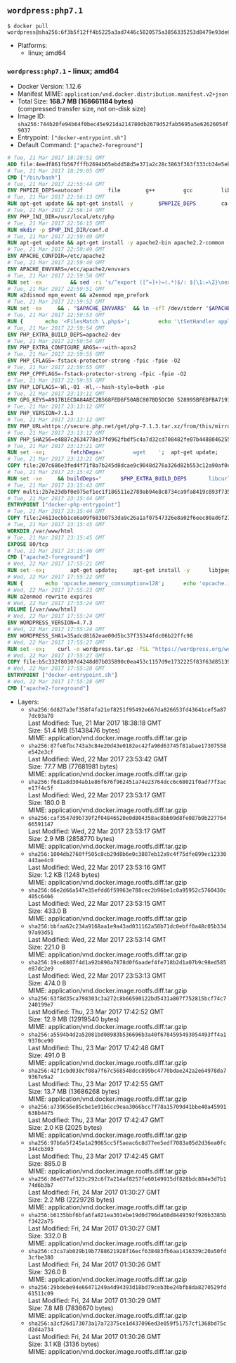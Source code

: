 ## `wordpress:php7.1`

```console
$ docker pull wordpress@sha256:6f3b5f12ff4b5225a3ad7446c5820575a3856335253d8479e93de6703688afef
```

-	Platforms:
	-	linux; amd64

### `wordpress:php7.1` - linux; amd64

-	Docker Version: 1.12.6
-	Manifest MIME: `application/vnd.docker.distribution.manifest.v2+json`
-	Total Size: **168.7 MB (168661184 bytes)**  
	(compressed transfer size, not on-disk size)
-	Image ID: `sha256:744b20fe94b64f0bec45e921da214780db2679d52fab5695a5e62626054f9037`
-	Entrypoint: `["docker-entrypoint.sh"]`
-	Default Command: `["apache2-foreground"]`

```dockerfile
# Tue, 21 Mar 2017 18:28:51 GMT
ADD file:4eedf861fb567fffb2694b65ebdd58d5e371a2c28c3863f363f333cb34e5eb7b in / 
# Tue, 21 Mar 2017 18:29:05 GMT
CMD ["/bin/bash"]
# Tue, 21 Mar 2017 22:55:44 GMT
ENV PHPIZE_DEPS=autoconf 		file 		g++ 		gcc 		libc-dev 		make 		pkg-config 		re2c
# Tue, 21 Mar 2017 22:56:13 GMT
RUN apt-get update && apt-get install -y 		$PHPIZE_DEPS 		ca-certificates 		curl 		libedit2 		libsqlite3-0 		libxml2 		xz-utils 	--no-install-recommends && rm -r /var/lib/apt/lists/*
# Tue, 21 Mar 2017 22:56:14 GMT
ENV PHP_INI_DIR=/usr/local/etc/php
# Tue, 21 Mar 2017 22:56:15 GMT
RUN mkdir -p $PHP_INI_DIR/conf.d
# Tue, 21 Mar 2017 22:59:49 GMT
RUN apt-get update && apt-get install -y apache2-bin apache2.2-common --no-install-recommends && rm -rf /var/lib/apt/lists/*
# Tue, 21 Mar 2017 22:59:49 GMT
ENV APACHE_CONFDIR=/etc/apache2
# Tue, 21 Mar 2017 22:59:49 GMT
ENV APACHE_ENVVARS=/etc/apache2/envvars
# Tue, 21 Mar 2017 22:59:50 GMT
RUN set -ex 		&& sed -ri 's/^export ([^=]+)=(.*)$/: ${\1:=\2}\nexport \1/' "$APACHE_ENVVARS" 		&& . "$APACHE_ENVVARS" 	&& for dir in 		"$APACHE_LOCK_DIR" 		"$APACHE_RUN_DIR" 		"$APACHE_LOG_DIR" 		/var/www/html 	; do 		rm -rvf "$dir" 		&& mkdir -p "$dir" 		&& chown -R "$APACHE_RUN_USER:$APACHE_RUN_GROUP" "$dir"; 	done
# Tue, 21 Mar 2017 22:59:51 GMT
RUN a2dismod mpm_event && a2enmod mpm_prefork
# Tue, 21 Mar 2017 22:59:52 GMT
RUN set -ex 	&& . "$APACHE_ENVVARS" 	&& ln -sfT /dev/stderr "$APACHE_LOG_DIR/error.log" 	&& ln -sfT /dev/stdout "$APACHE_LOG_DIR/access.log" 	&& ln -sfT /dev/stdout "$APACHE_LOG_DIR/other_vhosts_access.log"
# Tue, 21 Mar 2017 22:59:53 GMT
RUN { 		echo '<FilesMatch \.php$>'; 		echo '\tSetHandler application/x-httpd-php'; 		echo '</FilesMatch>'; 		echo; 		echo 'DirectoryIndex disabled'; 		echo 'DirectoryIndex index.php index.html'; 		echo; 		echo '<Directory /var/www/>'; 		echo '\tOptions -Indexes'; 		echo '\tAllowOverride All'; 		echo '</Directory>'; 	} | tee "$APACHE_CONFDIR/conf-available/docker-php.conf" 	&& a2enconf docker-php
# Tue, 21 Mar 2017 22:59:54 GMT
ENV PHP_EXTRA_BUILD_DEPS=apache2-dev
# Tue, 21 Mar 2017 22:59:54 GMT
ENV PHP_EXTRA_CONFIGURE_ARGS=--with-apxs2
# Tue, 21 Mar 2017 22:59:55 GMT
ENV PHP_CFLAGS=-fstack-protector-strong -fpic -fpie -O2
# Tue, 21 Mar 2017 22:59:55 GMT
ENV PHP_CPPFLAGS=-fstack-protector-strong -fpic -fpie -O2
# Tue, 21 Mar 2017 22:59:55 GMT
ENV PHP_LDFLAGS=-Wl,-O1 -Wl,--hash-style=both -pie
# Tue, 21 Mar 2017 23:13:11 GMT
ENV GPG_KEYS=A917B1ECDA84AEC2B568FED6F50ABC807BD5DCD0 528995BFEDFBA7191D46839EF9BA0ADA31CBD89E
# Tue, 21 Mar 2017 23:13:12 GMT
ENV PHP_VERSION=7.1.3
# Tue, 21 Mar 2017 23:13:12 GMT
ENV PHP_URL=https://secure.php.net/get/php-7.1.3.tar.xz/from/this/mirror PHP_ASC_URL=https://secure.php.net/get/php-7.1.3.tar.xz.asc/from/this/mirror
# Tue, 21 Mar 2017 23:13:12 GMT
ENV PHP_SHA256=e4887c2634778e37fd962fbdf5c4a7d32cd708482fe07b448804625570cb0bb0 PHP_MD5=d604d688be17f4a05b99dbb7fb9581f4
# Tue, 21 Mar 2017 23:13:21 GMT
RUN set -xe; 		fetchDeps=' 		wget 	'; 	apt-get update; 	apt-get install -y --no-install-recommends $fetchDeps; 	rm -rf /var/lib/apt/lists/*; 		mkdir -p /usr/src; 	cd /usr/src; 		wget -O php.tar.xz "$PHP_URL"; 		if [ -n "$PHP_SHA256" ]; then 		echo "$PHP_SHA256 *php.tar.xz" | sha256sum -c -; 	fi; 	if [ -n "$PHP_MD5" ]; then 		echo "$PHP_MD5 *php.tar.xz" | md5sum -c -; 	fi; 		if [ -n "$PHP_ASC_URL" ]; then 		wget -O php.tar.xz.asc "$PHP_ASC_URL"; 		export GNUPGHOME="$(mktemp -d)"; 		for key in $GPG_KEYS; do 			gpg --keyserver ha.pool.sks-keyservers.net --recv-keys "$key"; 		done; 		gpg --batch --verify php.tar.xz.asc php.tar.xz; 		rm -r "$GNUPGHOME"; 	fi; 		apt-get purge -y --auto-remove $fetchDeps
# Tue, 21 Mar 2017 23:13:21 GMT
COPY file:207c686e3fed4f71f8a7b245d8dcae9c9048d276a326d82b553c12a90af0c0ca in /usr/local/bin/ 
# Tue, 21 Mar 2017 23:15:42 GMT
RUN set -xe 	&& buildDeps=" 		$PHP_EXTRA_BUILD_DEPS 		libcurl4-openssl-dev 		libedit-dev 		libsqlite3-dev 		libssl-dev 		libxml2-dev 	" 	&& apt-get update && apt-get install -y $buildDeps --no-install-recommends && rm -rf /var/lib/apt/lists/* 		&& export CFLAGS="$PHP_CFLAGS" 		CPPFLAGS="$PHP_CPPFLAGS" 		LDFLAGS="$PHP_LDFLAGS" 	&& docker-php-source extract 	&& cd /usr/src/php 	&& ./configure 		--with-config-file-path="$PHP_INI_DIR" 		--with-config-file-scan-dir="$PHP_INI_DIR/conf.d" 				--disable-cgi 				--enable-ftp 		--enable-mbstring 		--enable-mysqlnd 				--with-curl 		--with-libedit 		--with-openssl 		--with-zlib 				$PHP_EXTRA_CONFIGURE_ARGS 	&& make -j "$(nproc)" 	&& make install 	&& { find /usr/local/bin /usr/local/sbin -type f -executable -exec strip --strip-all '{}' + || true; } 	&& make clean 	&& docker-php-source delete 		&& apt-get purge -y --auto-remove -o APT::AutoRemove::RecommendsImportant=false $buildDeps
# Tue, 21 Mar 2017 23:15:43 GMT
COPY multi:2b7e23dbf0e975ef1ec1f186511e2789ab94e8c8734ca9fa8419c893f7357d6c in /usr/local/bin/ 
# Tue, 21 Mar 2017 23:15:44 GMT
ENTRYPOINT ["docker-php-entrypoint"]
# Tue, 21 Mar 2017 23:15:44 GMT
COPY file:24613ecbb1ce6a09f683b0753da9c26a1af07547326e8a02f6eec80ad6f2774a in /usr/local/bin/ 
# Tue, 21 Mar 2017 23:15:45 GMT
WORKDIR /var/www/html
# Tue, 21 Mar 2017 23:15:45 GMT
EXPOSE 80/tcp
# Tue, 21 Mar 2017 23:15:46 GMT
CMD ["apache2-foreground"]
# Wed, 22 Mar 2017 17:55:21 GMT
RUN set -ex; 		apt-get update; 	apt-get install -y 		libjpeg-dev 		libpng12-dev 	; 	rm -rf /var/lib/apt/lists/*; 		docker-php-ext-configure gd --with-png-dir=/usr --with-jpeg-dir=/usr; 	docker-php-ext-install gd mysqli opcache
# Wed, 22 Mar 2017 17:55:22 GMT
RUN { 		echo 'opcache.memory_consumption=128'; 		echo 'opcache.interned_strings_buffer=8'; 		echo 'opcache.max_accelerated_files=4000'; 		echo 'opcache.revalidate_freq=2'; 		echo 'opcache.fast_shutdown=1'; 		echo 'opcache.enable_cli=1'; 	} > /usr/local/etc/php/conf.d/opcache-recommended.ini
# Wed, 22 Mar 2017 17:55:23 GMT
RUN a2enmod rewrite expires
# Wed, 22 Mar 2017 17:55:24 GMT
VOLUME [/var/www/html]
# Wed, 22 Mar 2017 17:55:24 GMT
ENV WORDPRESS_VERSION=4.7.3
# Wed, 22 Mar 2017 17:55:24 GMT
ENV WORDPRESS_SHA1=35adcd8162eae00d5bc37f35344fdc06b22ffc98
# Wed, 22 Mar 2017 17:55:27 GMT
RUN set -ex; 	curl -o wordpress.tar.gz -fSL "https://wordpress.org/wordpress-${WORDPRESS_VERSION}.tar.gz"; 	echo "$WORDPRESS_SHA1 *wordpress.tar.gz" | sha1sum -c -; 	tar -xzf wordpress.tar.gz -C /usr/src/; 	rm wordpress.tar.gz; 	chown -R www-data:www-data /usr/src/wordpress
# Wed, 22 Mar 2017 17:55:27 GMT
COPY file:b5c332f80307d4248d07b035890c0ea453c1157d9e1732225f83f63d851392b5 in /usr/local/bin/ 
# Wed, 22 Mar 2017 17:55:28 GMT
ENTRYPOINT ["docker-entrypoint.sh"]
# Wed, 22 Mar 2017 17:55:28 GMT
CMD ["apache2-foreground"]
```

-	Layers:
	-	`sha256:6d827a3ef358f4fa21ef8251f95492e667da826653fd43641cef5a877dc03a70`  
		Last Modified: Tue, 21 Mar 2017 18:38:18 GMT  
		Size: 51.4 MB (51438476 bytes)  
		MIME: application/vnd.docker.image.rootfs.diff.tar.gzip
	-	`sha256:87fe8fbc743a3c84e20d43e0182ec42fa98d63745f81abae17307558e542e3cf`  
		Last Modified: Wed, 22 Mar 2017 23:53:42 GMT  
		Size: 77.7 MB (77681981 bytes)  
		MIME: application/vnd.docker.image.rootfs.diff.tar.gzip
	-	`sha256:f6d1a8d304ab1e86f676f962451a74e23764dcc6c68021f0ad77f3ace17f4c5f`  
		Last Modified: Wed, 22 Mar 2017 23:53:17 GMT  
		Size: 180.0 B  
		MIME: application/vnd.docker.image.rootfs.diff.tar.gzip
	-	`sha256:caf3547d9b739f2f04846520e0d804358ac8bb09d8fe087b9b22776466591147`  
		Last Modified: Wed, 22 Mar 2017 23:53:17 GMT  
		Size: 2.9 MB (2858770 bytes)  
		MIME: application/vnd.docker.image.rootfs.diff.tar.gzip
	-	`sha256:1004db2760ff505c8cb29d8b6e0c3807eb12a9c4f75dfe899ec12330443ae4c0`  
		Last Modified: Wed, 22 Mar 2017 23:53:16 GMT  
		Size: 1.2 KB (1248 bytes)  
		MIME: application/vnd.docker.image.rootfs.diff.tar.gzip
	-	`sha256:66e2d66a547e35efdd6f59963e788cec2b96be1c0a95952c5760430c405c6466`  
		Last Modified: Wed, 22 Mar 2017 23:53:15 GMT  
		Size: 433.0 B  
		MIME: application/vnd.docker.image.rootfs.diff.tar.gzip
	-	`sha256:bbfaa62c234a9168aa1e9a43ad031162a50b71dc0ebff0a48c05b33497a93d51`  
		Last Modified: Wed, 22 Mar 2017 23:53:14 GMT  
		Size: 221.0 B  
		MIME: application/vnd.docker.image.rootfs.diff.tar.gzip
	-	`sha256:19ce8807f4d1a92b890a7878d0f6aadef4fe718b2d1a07b9c98ed585e87dc2e9`  
		Last Modified: Wed, 22 Mar 2017 23:53:13 GMT  
		Size: 474.0 B  
		MIME: application/vnd.docker.image.rootfs.diff.tar.gzip
	-	`sha256:63f8d35ca798303c3a272c8b66590122bd5431a807f752815bcf74c7240199e7`  
		Last Modified: Thu, 23 Mar 2017 17:42:52 GMT  
		Size: 12.9 MB (12919540 bytes)  
		MIME: application/vnd.docker.image.rootfs.diff.tar.gzip
	-	`sha256:a5594b4d2a52081bd08983b536696b3a40f6784595493054493ff4a19370ce90`  
		Last Modified: Thu, 23 Mar 2017 17:42:48 GMT  
		Size: 491.0 B  
		MIME: application/vnd.docker.image.rootfs.diff.tar.gzip
	-	`sha256:42f1cbd038cf08a7f67c568548dcc899bc4770bdae242a2e64978da79367e9a2`  
		Last Modified: Thu, 23 Mar 2017 17:42:55 GMT  
		Size: 13.7 MB (13686268 bytes)  
		MIME: application/vnd.docker.image.rootfs.diff.tar.gzip
	-	`sha256:a739656e85cbe1e91b6cc9eaa3066bcc7f78a15709d41bbe40a45991638b4475`  
		Last Modified: Thu, 23 Mar 2017 17:42:47 GMT  
		Size: 2.0 KB (2025 bytes)  
		MIME: application/vnd.docker.image.rootfs.diff.tar.gzip
	-	`sha256:97b6a5f245a1a29065cc5f5aeac6c8d77ee5edf7083a05d2d36ea0fc344cb303`  
		Last Modified: Thu, 23 Mar 2017 17:42:45 GMT  
		Size: 885.0 B  
		MIME: application/vnd.docker.image.rootfs.diff.tar.gzip
	-	`sha256:86e677af323c292c6f7a214af8257fe60149915df828bdc884e3d7b174d6b3b7`  
		Last Modified: Fri, 24 Mar 2017 01:30:27 GMT  
		Size: 2.2 MB (2229728 bytes)  
		MIME: application/vnd.docker.image.rootfs.diff.tar.gzip
	-	`sha256:b6135bbf6bfa6fa821ea301ebe19d0d796da60d8449392f920b3385bf3422a75`  
		Last Modified: Fri, 24 Mar 2017 01:30:27 GMT  
		Size: 332.0 B  
		MIME: application/vnd.docker.image.rootfs.diff.tar.gzip
	-	`sha256:c3ca7ab029b19b7788621928f16ecf638483fb6aa1416339c20a50fd3cfbe380`  
		Last Modified: Fri, 24 Mar 2017 01:30:26 GMT  
		Size: 326.0 B  
		MIME: application/vnd.docker.image.rootfs.diff.tar.gzip
	-	`sha256:29bdebe94e66471249a4d94393d18bd79ceb3be24bfb8da8270529fd61511c09`  
		Last Modified: Fri, 24 Mar 2017 01:30:29 GMT  
		Size: 7.8 MB (7836670 bytes)  
		MIME: application/vnd.docker.image.rootfs.diff.tar.gzip
	-	`sha256:a3cf26d173073a17a72375ce1d437096ed3e059f51757cf1368bd75cd2d4a734`  
		Last Modified: Fri, 24 Mar 2017 01:30:26 GMT  
		Size: 3.1 KB (3136 bytes)  
		MIME: application/vnd.docker.image.rootfs.diff.tar.gzip
